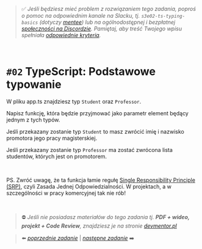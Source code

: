> :white_check_mark: *Jeśli będziesz mieć problem z rozwiązaniem tego zadania, poproś o pomoc na odpowiednim kanale na Slacku, tj. `s3e02-ts-typing-basics` (dotyczy [mentee](https://devmentor.pl/mentoring-javascript/)) lub na ogólnodostępnej i bezpłatnej [społeczności na Discordzie](https://devmentor.pl/discord). Pamiętaj, aby treść Twojego wpisu spełniała [odpowiednie kryteria](https://devmentor.pl/jak-prosic-o-pomoc/).*

&nbsp;

# `#02` TypeScript: Podstawowe typowanie

W pliku app.ts znajdziesz typ `Student` oraz `Professor`.

Napisz funkcję, która będzie przyjmować jako parametr element będący jednym z tych typów.

Jeśli przekazany zostanie typ `Student` to masz zwrócić imię i nazwisko promotora jego pracy magisterskiej.

Jeśli przekazany zostanie typ `Professor` ma zostać zwrócona lista studentów, których jest on promotorem.

&nbsp;

PS. Zwróć uwagę, że ta funkcja łamie regułę [Single Responsibility Principle (SRP)](https://pl.wikipedia.org/wiki/Zasada_jednej_odpowiedzialno%C5%9Bci), czyli Zasada Jednej Odpowiedzialności. W projektach, a w szczególności w pracy komercyjnej tak nie rób!

&nbsp;
> :no_entry: *Jeśli nie posiadasz materiałów do tego zadania tj. **PDF + wideo, projekt + Code Review**, znajdziesz je na stronie [devmentor.pl](https://devmentor.pl/workshop-ts-typing-basics)*

> :arrow_left: [*poprzednie zadanie*](./../01) | [*następne zadanie*](./../03) :arrow_right:

